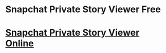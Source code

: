 # Snapchat Private Story Viewer Free
# **[Snapchat Private Story Viewer Online](https://modren8.com/privatesnap)**
